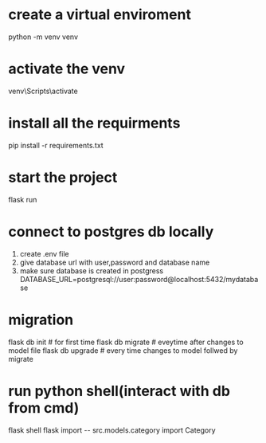 # create a virtual enviroment 
python -m venv venv

# activate the venv
venv\Scripts\activate

# install all the requirments
pip install -r requirements.txt

# start the project
flask run

# connect to postgres db locally 
1. create .env file
2. give database url with user,password and database name
3. make sure database is created in postgress
DATABASE_URL=postgresql://user:password@localhost:5432/mydatabase

# migration 
flask db init    # for first time
flask db migrate  # eveytime after changes to model file 
flask db upgrade   # every time changes to model follwed by migrate

# run python shell(interact with db from cmd)
flask shell
flask <path> import <class name of model> -- src.models.category import Category
